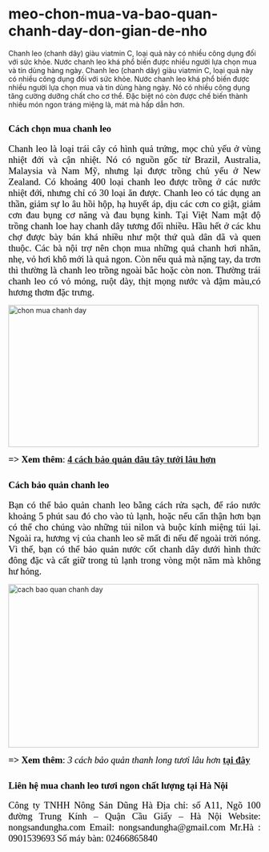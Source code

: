 # meo-chon-mua-va-bao-quan-chanh-day-don-gian-de-nho
Chanh leo (chanh dây) giàu viatmin C, loại quả này có nhiều công dụng đối với sức khỏe. Nước chanh leo khá phổ biến được nhiều người lựa chọn mua và tin dùng hàng ngày.
Chanh leo (chanh dây) giàu viatmin C, loại quả này có nhiều công dụng đối với sức khỏe. Nước chanh leo khá phổ biến được nhiều người lựa chọn mua và tin dùng hàng ngày. Nó có nhiều công dụng tăng cường dưỡng chất cho cơ thể. Đặc biệt nó còn được chế biến thành nhiều món ngon tráng miệng là, mát mà hấp dẫn hơn.</span></p>

<h2 style="text-align: justify;"><span style="color: #000000; font-size: 14pt; font-family: 'times new roman', times, serif;"><strong>Cách chọn mua chanh leo</strong></span></h2>
<p style="text-align: justify;"><span style="color: #000000; font-size: 14pt; font-family: 'times new roman', times, serif;">Chanh leo là loại trái cây có hình quả trứng, mọc chủ yếu ở vùng nhiệt đới và cận nhiệt. Nó có nguồn gốc từ Brazil, Australia, Malaysia và Nam Mỹ, nhưng lại được trồng chủ yếu ở New Zealand. Có khoảng 400 loại chanh leo được trồng ở các nước nhiệt đới, nhưng chỉ có 30 loại ăn được. Chanh leo có tác dụng an thần, giảm sự lo âu hồi hộp, hạ huyết áp, dịu các cơn co giật, giảm cơn đau bụng cơ năng và đau bụng kinh.</span>
<span style="color: #000000; font-size: 14pt; font-family: 'times new roman', times, serif;">Tại Việt Nam mật độ trồng chanh loe hay chanh dây tương đối nhiều. Hầu hết ở các khu chợ được bày bán khá nhiều như một thứ quà dân dã và quen thuộc. </span>
<span style="color: #000000; font-size: 14pt; font-family: 'times new roman', times, serif;">Các bà nội trợ nên chọn mua những quả chanh hơi nhăn, nhẹ, vỏ hơi khô mới là quả ngon. Còn nếu quả mà nặng tay, da trơn thì thường là chanh leo trồng ngoài bắc hoặc còn non. </span>
<span style="color: #000000; font-size: 14pt; font-family: 'times new roman', times, serif;">Thường trái chanh leo có vỏ mỏng, ruột dày, thịt mọng nước và đậm màu,có hương thơm đặc trưng.</span></p>
<img class="aligncenter wp-image-13232" src="https://nongsandungha.com/wp-content/uploads/2018/07/chon-mua-chanh-day.jpg" alt="chon mua chanh day" width="500" height="283" />
<p style="text-align: justify;"><span style="color: #000000; font-size: 14pt; font-family: 'times new roman', times, serif;"><strong>=&gt; Xem thêm</strong>: <a href="https://www.linkedin.com/pulse/4-c%C3%A1ch-b%E1%BA%A3o-qu%E1%BA%A3n-d%C3%A2u-t%C3%A2y-t%C6%B0%E1%BB%9Fi-l%C3%A2u-h%C6%A1n-dung-ha/?published=t"><strong>4 cách bảo quản dâu tây tưởi lâu hơn</strong></a></span></p>

<h2 style="text-align: justify;"><span style="color: #000000; font-size: 14pt; font-family: 'times new roman', times, serif;"><strong>Cách bảo quản chanh leo</strong></span></h2>
<p style="text-align: justify;"><span style="color: #000000; font-size: 14pt; font-family: 'times new roman', times, serif;">Bạn có thể bảo quản chanh leo bằng cách rửa sạch, để ráo nước khoảng 5 phút sau đó cho vào tủ lạnh, hoặc nếu cẩn thận hơn bạn có thể cho chúng vào những túi nilon và buộc kính miệng túi lại.</span>
<span style="color: #000000; font-size: 14pt; font-family: 'times new roman', times, serif;">Ngoài ra, hương vị của chanh leo sẽ mất đi nếu để ngoài trời nóng. Vì thế, bạn có thể bảo quản nước cốt chanh dây dưới hình thức đông đặc và cất giữ trong tủ lạnh trong vòng một năm mà không hư hỏng.</span></p>
<img class="aligncenter wp-image-13233" src="https://nongsandungha.com/wp-content/uploads/2018/07/cach-bao-quan-chanh-day.jpg" alt="cach bao quan chanh day" width="500" height="326" />
<p style="text-align: justify;"><span style="color: #000000; font-size: 14pt; font-family: 'times new roman', times, serif;"><strong>=&gt; Xem thêm</strong>: <em>3 cách bảo quản thanh long tươi lâu hơn</em> <a href="https://medium.com/@nongsandungha/3-c%C3%A1ch-b%E1%BA%A3o-qu%E1%BA%A3n-thanh-long-t%C6%B0%C6%A1i-l%C3%A2u-h%C6%A1n-ee196e7205d4"><strong>tại đây</strong></a></span></p>

<h2 style="text-align: justify;"><span style="color: #000000; font-size: 14pt; font-family: 'times new roman', times, serif;"><strong>Liên hệ mua chanh leo tươi ngon chất lượng tại Hà Nội</strong></span></h2>
<p style="text-align: justify;"><span style="color: #000000; font-size: 14pt; font-family: 'times new roman', times, serif;">Công ty TNHH Nông Sản Dũng Hà</span>
<span style="color: #000000; font-size: 14pt; font-family: 'times new roman', times, serif;">Địa chỉ: số A11, Ngõ 100 đường Trung Kính – Quận Cầu Giấy – Hà Nội</span>
<span style="color: #000000; font-size: 14pt; font-family: 'times new roman', times, serif;">Website: nongsandungha.com</span>
<span style="color: #000000; font-size: 14pt; font-family: 'times new roman', times, serif;">Email: nongsandungha@gmail.com</span>
<span style="color: #000000; font-size: 14pt; font-family: 'times new roman', times, serif;">Mr.Hà : 0901539693</span>
<span style="color: #000000; font-size: 14pt; font-family: 'times new roman', times, serif;">Số máy bàn: 02466865840</span>
